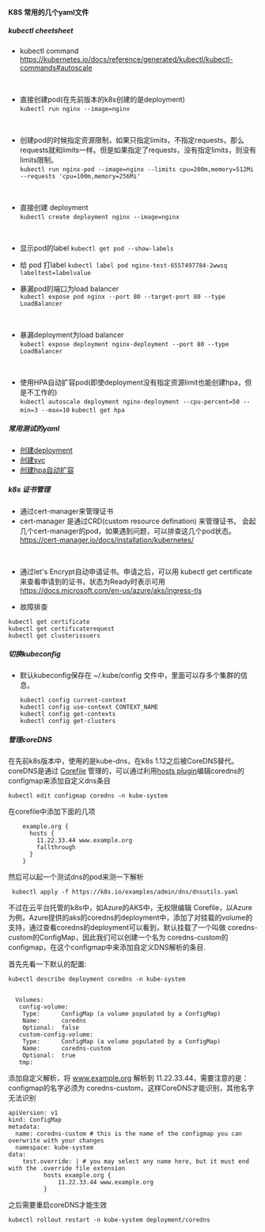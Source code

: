 #### K8S 常用的几个yaml文件

##### kubectl cheetsheet

* kubectl command   
  https://kubernetes.io/docs/reference/generated/kubectl/kubectl-commands#autoscale
<br />


* 直接创建pod(在先前版本的k8s创建的是deployment)  
   ``` kubectl run nginx --image=nginx ```
<br />

* 创建pod的时候指定资源限制，如果只指定limits，不指定requests，那么requests就和limits一样。但是如果指定了requests，没有指定limits，则没有limits限制。  
  ``` kubectl run nginx-pod --image=nginx --limits cpu=200m,memory=512Mi --requests 'cpu=100m,memory=256Mi' ```
<br /> 

* 直接创建 deployment  
  ``` kubectl create deployment nginx --image=nginx ```
<br />

* 显示pod的label
``` kubectl get pod --show-labels ```

* 给 pod 打label
``` kubectl label pod nginx-test-6557497784-2wwsq labeltest=labelvalue ```

* 暴漏pod的端口为load balancer  
  ``` kubectl expose pod nginx --port 80 --target-port 80 --type LoadBalancer ```
<br />

* 暴漏deployment为load balancer  
  ``` kubectl expose deployment nginx-deployment --port 80 --type LoadBalancer ```
<br />

* 使用HPA自动扩容pod(即使deployment没有指定资源limit也能创建hpa，但是不工作的)  
  ``` kubectl autoscale deployment nginx-deployment --cpu-percent=50 --min=3 --max=10 ```
  ``` kubectl get hpa ```

##### 常用测试的yaml

* [创建deployment](nginx-dep.yaml)
* [创建svc](nginx-dep-svc.yaml)
* [创建hpa自动扩容](nginx-dep-hpa.yaml)
  

##### k8s 证书管理

* 通过cert-manager来管理证书  
* cert-manager 是通过CRD(custom resource defination) 来管理证书， 会起几个cert-manager的pod，如果遇到问题，可以排查这几个pod状态。
  https://cert-manager.io/docs/installation/kubernetes/
<br />

* 通过let's Encrypt自动申请证书。申请之后，可以用 kubectl get certificate 来查看申请到的证书，状态为Ready时表示可用
  https://docs.microsoft.com/en-us/azure/aks/ingress-tls
  <br />

* 故障排查
  
 ``` 
 kubectl get certificate
 kubectl get certificaterequest
 kubectl get clusterissuers
 ```


##### 切换kubeconfig

* 默认kubeconfig保存在 ~/.kube/config 文件中，里面可以存多个集群的信息。
  
  ```
  kubectl config current-context
  kubectl config use-context CONTEXT_NAME
  kubectl config get-contexts
  kubectl config get-clusters
  ```

##### 管理coreDNS

在先前k8s版本中，使用的是kube-dns，在k8s 1.12之后被CoreDNS替代。coreDNS是通过 [Corefile](https://kubernetes.io/docs/tasks/administer-cluster/dns-custom-nameservers/) 管理的，可以通过利用[hosts plugin](https://coredns.io/plugins/hosts/)编辑coredns的configmap来添加自定义dns条目   
```
kubectl edit configmap coredns -n kube-system
```

在corefile中添加下面的几项   
```
    example.org {
      hosts {
        11.22.33.44 www.example.org
        fallthrough
      }
    }
```

然后可以起一个测试dns的pod来测一下解析
```
 kubectl apply -f https://k8s.io/examples/admin/dns/dnsutils.yaml
```


不过在云平台托管的k8s中，如Azure的AKS中，无权限编辑 Corefile，以Azure为例，Azure提供的aks的coredns的deployment中，添加了对挂载的volume的支持，通过查看coredns的deployment可以看到，默认挂载了一个叫做 coredns-custom的ConfigMap，因此我们可以创建一个名为 coredns-custom的configmap，在这个configmap中来添加自定义DNS解析的条目.

首先先看一下默认的配置:  
```
kubectl describe deployment coredns -n kube-system


  Volumes:
   config-volume:
    Type:      ConfigMap (a volume populated by a ConfigMap)
    Name:      coredns
    Optional:  false
   custom-config-volume:
    Type:      ConfigMap (a volume populated by a ConfigMap)
    Name:      coredns-custom
    Optional:  true
   tmp:
```

添加自定义解析，将 www.example.org 解析到 11.22.33.44，需要注意的是：configmap的名字必须为 coredns-custom，这样CoreDNS才能识别，其他名字无法识别   
```
apiVersion: v1
kind: ConfigMap
metadata:
  name: coredns-custom # this is the name of the configmap you can overwrite with your changes
  namespace: kube-system
data:
    test.override: | # you may select any name here, but it must end with the .override file extension
          hosts example.org { 
              11.22.33.44 www.example.org
          }
```

之后需要重启coreDNS才能生效  
```
kubectl rollout restart -n kube-system deployment/coredns
```


